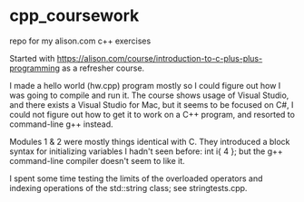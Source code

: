 # cpp_coursework
repo for my alison.com c++ exercises

Started with https://alison.com/course/introduction-to-c-plus-plus-programming as a refresher course.

I made a hello world (hw.cpp) program mostly so I could figure out how I was going to compile and run it.  The course shows usage of Visual Studio, and there exists a Visual Studio for Mac, but it seems to be focused on C#,  I could not figure out how to get it to work on a C++ program, and resorted to command-line g++ instead.

Modules 1 & 2 were mostly things identical with C. They introduced a block syntax for initializing variables I hadn't seen before:
int i{ 4 };
but the g++ command-line compiler doesn't seem to like it.

I spent some time testing the limits of the overloaded operators and indexing operations of the std::string class; see stringtests.cpp.
